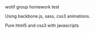 wotif group homework test

Using backbone.js, sass, css3 animations.

Pure html5 and css3 with javascripts

